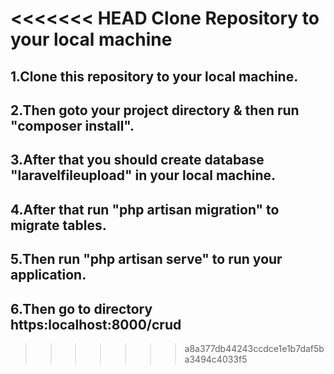<<<<<<< HEAD
Clone Repository to your local machine
=======
## 1.Clone this repository to your local machine.

## 2.Then goto your project directory & then run "composer install".

## 3.After that you should create database "laravelfileupload" in your local machine.

## 4.After that run "php artisan migration" to migrate tables.

## 5.Then run "php artisan serve" to run your application.

## 6.Then go to directory https:localhost:8000/crud

>>>>>>> a8a377db44243ccdce1e1b7daf5ba3494c4033f5
